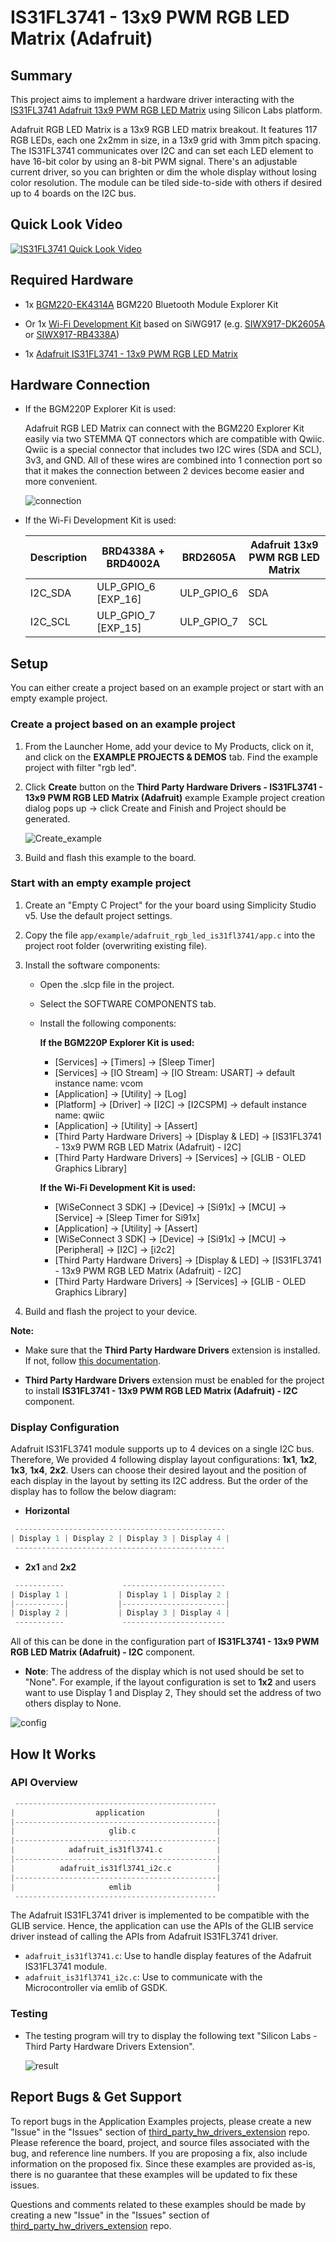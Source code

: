 # IS31FL3741 - 13x9 PWM RGB LED Matrix (Adafruit) #

## Summary ##

This project aims to implement a hardware driver interacting with the [IS31FL3741 Adafruit 13x9 PWM RGB LED Matrix](https://learn.adafruit.com/adafruit-is31fl3741) using Silicon Labs platform.

Adafruit RGB LED Matrix is a 13x9 RGB LED matrix breakout. It features 117 RGB LEDs, each one 2x2mm in size, in a 13x9 grid with 3mm pitch spacing. The IS31FL3741 communicates over I2C and can set each LED element to have 16-bit color by using an 8-bit PWM signal. There's an adjustable current driver, so you can brighten or dim the whole display without losing color resolution. The module can be tiled side-to-side with others if desired up to 4 boards on the I2C bus.

## Quick Look Video ##

[![IS31FL3741 Quick Look Video](image/yt_thumbnail.jpg)](https://youtu.be/eNGRJq4ZlzU "Dev Lab - Adafruit 13x9 RGB LED Matrix IS31FL3741 – Silicon Labs")

## Required Hardware ##

- 1x [BGM220-EK4314A](https://www.silabs.com/development-tools/wireless/bluetooth/bgm220-explorer-kit) BGM220 Bluetooth Module Explorer Kit

- Or 1x [Wi-Fi Development Kit](https://www.silabs.com/development-tools/wireless/wi-fi) based on SiWG917 (e.g. [SIWX917-DK2605A](https://www.silabs.com/development-tools/wireless/wi-fi/siwx917-dk2605a-wifi-6-bluetooth-le-soc-dev-kit) or [SIWX917-RB4338A](https://www.silabs.com/development-tools/wireless/wi-fi/siwx917-rb4338a-wifi-6-bluetooth-le-soc-radio-board))

- 1x [Adafruit IS31FL3741 - 13x9 PWM RGB LED Matrix](https://learn.adafruit.com/adafruit-is31fl3741)

## Hardware Connection ##

- If the BGM220P Explorer Kit is used:

   Adafruit RGB LED Matrix can connect with the BGM220 Explorer Kit easily via two STEMMA QT connectors which are compatible with Qwiic. Qwiic is a special connector that includes two I2C wires (SDA and SCL), 3v3, and GND. All of these wires are combined into 1 connection port so that it makes the connection between 2 devices become easier and more convenient.

   ![connection](image/connection.png)

- If the Wi-Fi Development Kit is used:

  | Description  | BRD4338A + BRD4002A | BRD2605A    | Adafruit 13x9 PWM RGB LED Matrix |
  | -------------| ------------- | ------------------ | ------------------- |
  | I2C_SDA      | ULP_GPIO_6 [EXP_16] | ULP_GPIO_6   | SDA            |
  | I2C_SCL      | ULP_GPIO_7 [EXP_15] | ULP_GPIO_7   | SCL            |

## Setup ##

You can either create a project based on an example project or start with an empty example project.

### Create a project based on an example project ###

1. From the Launcher Home, add your device to My Products, click on it, and click on the **EXAMPLE PROJECTS & DEMOS** tab. Find the example project with filter "rgb led".

2. Click **Create** button on the **Third Party Hardware Drivers - IS31FL3741 - 13x9 PWM RGB LED Matrix (Adafruit)** example Example project creation dialog pops up -> click Create and Finish and Project should be generated.

   ![Create_example](image/create_example.png)

3. Build and flash this example to the board.

### Start with an empty example project ###

1. Create an "Empty C Project" for the your board using Simplicity Studio v5. Use the default project settings.

2. Copy the file `app/example/adafruit_rgb_led_is31fl3741/app.c` into the project root folder (overwriting existing file).

3. Install the software components:

   - Open the .slcp file in the project.

   - Select the SOFTWARE COMPONENTS tab.

   - Install the following components:

      **If the BGM220P Explorer Kit is used:**

        - [Services] → [Timers] → [Sleep Timer]
        - [Services] → [IO Stream] → [IO Stream: USART] → default instance name: vcom
        - [Application] → [Utility] → [Log]
        - [Platform] → [Driver] → [I2C] → [I2CSPM] → default instance name: qwiic
        - [Application] → [Utility] → [Assert]
        - [Third Party Hardware Drivers] → [Display & LED] → [IS31FL3741 - 13x9 PWM RGB LED Matrix (Adafruit) - I2C]
        - [Third Party Hardware Drivers] → [Services] → [GLIB - OLED Graphics Library]

      **If the Wi-Fi Development Kit is used:**

        - [WiSeConnect 3 SDK] → [Device] → [Si91x] → [MCU] → [Service] → [Sleep Timer for Si91x]
        - [Application] → [Utility] → [Assert]
        - [WiSeConnect 3 SDK] → [Device] → [Si91x] → [MCU] → [Peripheral] → [I2C] → [i2c2]
        - [Third Party Hardware Drivers] → [Display & LED] → [IS31FL3741 - 13x9 PWM RGB LED Matrix (Adafruit) - I2C]
        - [Third Party Hardware Drivers] → [Services] → [GLIB - OLED Graphics Library]

4. Build and flash the project to your device.

**Note:**

- Make sure that the **Third Party Hardware Drivers** extension is installed. If not, follow [this documentation](https://github.com/SiliconLabs/third_party_hw_drivers_extension/blob/master/README.md#how-to-add-to-simplicity-studio-ide).

- **Third Party Hardware Drivers** extension must be enabled for the project to install **IS31FL3741 - 13x9 PWM RGB LED Matrix (Adafruit) - I2C** component.

### Display Configuration ###

Adafruit IS31FL3741 module supports up to 4 devices on a single I2C bus. Therefore, We provided 4 following display layout configurations: **1x1**, **1x2**, **1x3**, **1x4**, **2x2**. Users can choose their desired layout and the position of each display in the layout by setting its I2C address. But the order of the display has to follow the below diagram:

- **Horizontal**

```c
 -----------------------------------------------
| Display 1 | Display 2 | Display 3 | Display 4 |
 -----------------------------------------------
```

- **2x1** and **2x2**

```c
 -----------             -----------------------
| Display 1 |           | Display 1 | Display 2 |
|-----------|           |-----------------------|
| Display 2 |           | Display 3 | Display 4 |
 -----------             -----------------------
```

All of this can be done in the configuration part of **IS31FL3741 - 13x9 PWM RGB LED Matrix (Adafruit) - I2C** component.

- **Note**: The address of the display which is not used should be set to "None". For example, if the layout configuration is set to **1x2** and users want to use Display 1 and Display 2, They should set the address of two others display to None.

![config](image/config.png)

## How It Works ##

### API Overview ###

```c
 ---------------------------------------------
|                  application                |
|---------------------------------------------|
|                     glib.c                  |
|---------------------------------------------|
|            adafruit_is31fl3741.c            |
|---------------------------------------------|
|          adafruit_is31fl3741_i2c.c          |
|---------------------------------------------|
|                     emlib                   |
 ---------------------------------------------
```

The Adafruit IS31FL3741 driver is implemented to be compatible with the GLIB service. Hence, the application can use the APIs of the GLIB service driver instead of calling the APIs from Adafruit IS31FL3741 driver.

- `adafruit_is31fl3741.c`: Use to handle display features of the Adafruit IS31FL3741 module.
- `adafruit_is31fl3741_i2c.c`: Use to communicate with the Microcontroller via emlib of GSDK.

### Testing ###

- The testing program will try to display the following text "Silicon Labs - Third Party Hardware Drivers Extension".

   ![result](image/result_test.gif)

## Report Bugs & Get Support ##

To report bugs in the Application Examples projects, please create a new "Issue" in the "Issues" section of [third_party_hw_drivers_extension](https://github.com/SiliconLabs/third_party_hw_drivers_extension) repo. Please reference the board, project, and source files associated with the bug, and reference line numbers. If you are proposing a fix, also include information on the proposed fix. Since these examples are provided as-is, there is no guarantee that these examples will be updated to fix these issues.

Questions and comments related to these examples should be made by creating a new "Issue" in the "Issues" section of [third_party_hw_drivers_extension](https://github.com/SiliconLabs/third_party_hw_drivers_extension) repo.
